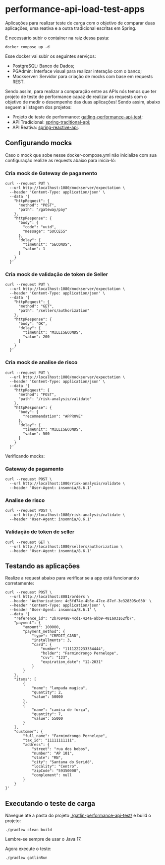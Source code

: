 # performance-api-load-test-apps

Aplicações para realizar teste de carga com o objetivo de comparar duas
aplicações, uma reativa e a outra tradicional escritas em Spring.

É necessário subir o container na raiz dessa pasta:
```shell
docker compose up -d
```

Esse docker vai subir os seguintes serviços:
- PostgreSQL: Banco de Dados;
- PGAdmin: Interface visual para realizar interação com o banco;
- Mockserver: Servidor para criação de mocks com base em requests REST.

Sendo assim, para realizar a comparação entre as APIs nós temos que ter
projeto de teste de performance capaz de realizar as requests com o 
objetivo de medir o desempenho das duas aplicações! Sendo assim, abaixo
seguem a listagem dos projetos:
- Projeto de teste de performance: [gatling-performance-api-test](./gatling-performance-api-test/);
- API Tradicional: [spring-traditional-api](./spring-traditional-api/);
- API Reativa: [spring-reactive-api](./spring-reactive-api/).

## Configurando mocks
Caso o mock que sobe nesse docker-compose.yml não inicialize com sua
configuração realize as requests abaixo para inicia-ló:

### Cria mock de Gateway de pagamento
```shell
curl --request PUT \
  --url http://localhost:1080/mockserver/expectation \
  --header 'Content-Type: application/json' \
  --data '{
    "httpRequest": {
      "method": "POST",
      "path": "/gateway/pay"
    },
    "httpResponse": {
      "body": {
        "code": "uuid",
        "message": "SUCCESS"
      },
      "delay": {
        "timeUnit": "SECONDS",
        "value": 1
      }
    }
  }'
```

### Cria mock de validação de token de Seller
```shell
curl --request PUT \
  --url http://localhost:1080/mockserver/expectation \
  --header 'Content-Type: application/json' \
  --data '{
    "httpRequest": {
      "method": "GET",
      "path": "/sellers/authorization"
    },
    "httpResponse": {
      "body": "OK",
      "delay": {
        "timeUnit": "MILLISECONDS",
        "value": 200
      }
    }
  }'
```

### Cria mock de analise de risco
```shell
curl --request PUT \
  --url http://localhost:1080/mockserver/expectation \
  --header 'Content-Type: application/json' \
  --data '{
    "httpRequest": {
      "method": "POST",
      "path": "/risk-analysis/validate"
    },
    "httpResponse": {
      "body": {
        "recommendation": "APPROVE"
      },
      "delay": {
        "timeUnit": "MILLISECONDS",
        "value": 500
      }
    }
  }'
```

Verificando mocks:
### Gateway de pagamento
```shell
curl --request POST \
  --url http://localhost:1080/risk-analysis/validate \
  --header 'User-Agent: insomnia/8.6.1'
```
### Analise de risco
```shell
curl --request POST \
  --url http://localhost:1080/risk-analysis/validate \
  --header 'User-Agent: insomnia/8.6.1'
```
### Validação de token de seller
```shell
curl --request GET \
  --url http://localhost:1080/sellers/authorization \
  --header 'User-Agent: insomnia/8.6.1'
```

## Testando as aplicações
Realize a request abaixo para verificar se a app está funcionando corretamente:
```shell
curl --request POST \
  --url http://localhost:8081/orders \
  --header 'Authorization: 4c5fd74e-4b5e-47ce-87ef-3e328395c030' \
  --header 'Content-Type: application/json' \
  --header 'User-Agent: insomnia/8.6.1' \
  --data '{
	"reference_id": "2b7694a8-4cd1-424a-abb9-481a03162fb7",
	"payment": {
		"amount": 100000,
		"payment_method": {
			"type": "CREDIT_CARD",
			"installments": 3,
			"card": {
				"number": "1111222233334444",
				"holder": "Farmindrongo Pernelope",
				"cvv": "123",
				"expiration_date": "12-2031"
			}
		}
	},
	"items": [
		{
			"name": "lampada magica",
			"quantity": 2,
			"value": 50000
		},
		{
			"name": "camisa de força",
			"quantity": 7,
			"value": 55000
		}
	],
	"customer": {
		"full_name": "Farmindrongo Pernelope",
		"tax_id": "11111111111",
		"address": {
			"street": "rua dos bobos",
			"number": "AP 101",
			"state": "RN",
			"city": "Santana do Seridó",
			"locality": "Centro",
			"zipCode": "59350000",
			"complement": null
		}
	}
}'
```

## Executando o teste de carga

Navegue até a pasta do projeto [./gatlin-performance-api-test/](gatlin-performance-api-test) e build o projeto:
```shell
./gradlew clean build
```
Lembre-se sempre de usar o Java 17.

Agora execute o teste:
```shell
./gradlew gatlinRun
```
